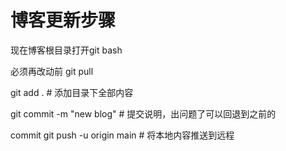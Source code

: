 # 博客更新步骤




现在博客根目录打开git bash

必须再改动前 git pull

git add . # 添加目录下全部内容 

git commit -m "new blog" # 提交说明，出问题了可以回退到之前的

commit git push -u origin main # 将本地内容推送到远程


